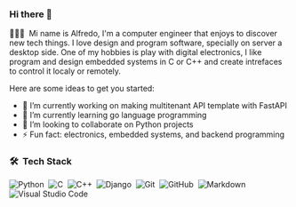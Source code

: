 ### Hi there 👋


👨🏽‍💻 &nbsp;Mi name is Alfredo, I'm a computer engineer that enjoys to discover new tech things. I love design and program software, specially on server a desktop side. One of my hobbies is play with digital electronics, I like program and design embedded systems in C or C++ and create intrefaces to control it localy or remotely.


Here are some ideas to get you started:

- 🔭 I’m currently working on making multitenant API template with FastAPI
- 🌱 I’m currently learning go language programming
- 👯 I’m looking to collaborate on Python projects
- ⚡ Fun fact: electronics, embedded systems, and backend programming

### 🛠 &nbsp;Tech Stack

![Python](https://img.shields.io/badge/-Python-05122A?style=plastic&logo=python)&nbsp;
![C](https://img.shields.io/badge/-C-05122A?style=plastic&logo=C&logoColor=A8B9CC)&nbsp;
![C++](https://img.shields.io/badge/-C++-05122A?style=plastic&logo=C%2B%2B&logoColor=00599C)&nbsp;
![Django](https://img.shields.io/badge/-Django-05122A?style=plastic&logo=django&logoColor=092E20)&nbsp;
![Git](https://img.shields.io/badge/-Git-05122A?style=plastic&logo=git)&nbsp;
![GitHub](https://img.shields.io/badge/-GitHub-05122A?style=plastic&logo=github)&nbsp;
![Markdown](https://img.shields.io/badge/-Markdown-05122A?style=plastic&logo=markdown)\
![Visual Studio Code](https://img.shields.io/badge/-Visual%20Studio%20Code-05122A?style=plastic&logo=visual-studio-code&logoColor=007ACC)&nbsp;
